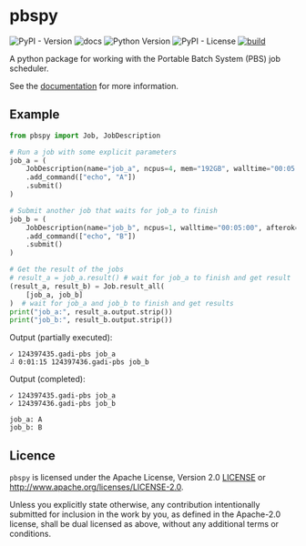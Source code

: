 # pbspy

![PyPI - Version](https://img.shields.io/pypi/v/pbspy)
![docs](https://img.shields.io/pypi/v/pbspy?label=docs&color=blue&link=https%3A%2F%2FMaterialsPhysicsANU.github.io%2Fpbspy%2F)
![Python Version](https://img.shields.io/python/required-version-toml?tomlFilePath=https%3A%2F%2Fraw.githubusercontent.com%2FMaterialsPhysicsANU%2Fpbspy%2Fmain%2Fpyproject.toml)
![PyPI - License](https://img.shields.io/pypi/l/pbspy)
[![build](https://github.com/MaterialsPhysicsANU/pbspy/actions/workflows/main.yml/badge.svg)](https://github.com/MaterialsPhysicsANU/pbspy/actions/workflows/main.yml)

A python package for working with the Portable Batch System (PBS) job scheduler.

See the [documentation](https://MaterialsPhysicsANU.github.io/pbspy/) for more information.

## Example

```python
from pbspy import Job, JobDescription

# Run a job with some explicit parameters
job_a = (
    JobDescription(name="job_a", ncpus=4, mem="192GB", walltime="00:05:00")
    .add_command(["echo", "A"])
    .submit()
)

# Submit another job that waits for job_a to finish
job_b = (
    JobDescription(name="job_b", ncpus=1, walltime="00:05:00", afterok=[job_a])
    .add_command(["echo", "B"])
    .submit()
)

# Get the result of the jobs
# result_a = job_a.result() # wait for job_a to finish and get result
(result_a, result_b) = Job.result_all(
    [job_a, job_b]
)  # wait for job_a and job_b to finish and get results
print("job_a:", result_a.output.strip())
print("job_b:", result_b.output.strip())
```

Output (partially executed):

```text
✓ 124397435.gadi-pbs job_a
⠼ 0:01:15 124397436.gadi-pbs job_b
```

Output (completed):

```text
✓ 124397435.gadi-pbs job_a
✓ 124397436.gadi-pbs job_b

job_a: A
job_b: B
```

## Licence

`pbspy` is licensed under the Apache License, Version 2.0 [LICENSE](./LICENSE) or <http://www.apache.org/licenses/LICENSE-2.0>.

Unless you explicitly state otherwise, any contribution intentionally submitted for inclusion in the work by you, as defined in the Apache-2.0 license, shall be dual licensed as above, without any additional terms or conditions.
